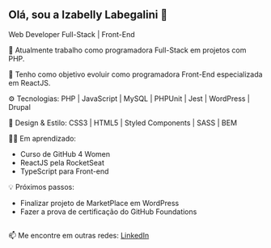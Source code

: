 ## Olá, sou a Izabelly Labegalini 🥰

Web Developer Full-Stack | Front-End

<!--picture>
  <source
    srcset="https://github-readme-stats.vercel.app/api?username=izabellyml&show_icons=true&theme=radical&rank_icon=github"
    media="(prefers-color-scheme: dark)"
  />
  <source
    srcset="https://github-readme-stats.vercel.app/api?username=izabellyml&show_icons=true"
    media="(prefers-color-scheme: light), (prefers-color-scheme: no-preference)"
  />
  <img src="https://github-readme-stats.vercel.app/api?username=izabellyml&show_icons=true" />
</picture-->
🔭 Atualmente trabalho como programadora Full-Stack em projetos com PHP.

🚀 Tenho como objetivo evoluir como programadora Front-End especializada em ReactJS.


⚙️ Tecnologias:
PHP | JavaScript | MySQL | PHPUnit | Jest | WordPress | Drupal

🎨 Design & Estilo:
CSS3 | HTML5 | Styled Components | SASS | BEM 

✍🏻 Em aprendizado:
- Curso de GitHub 4 Women 
- ReactJS pela RocketSeat
- TypeScript para Front-end

💡 Próximos passos:
- Finalizar projeto de MarketPlace em WordPress
- Fazer a prova de certificação do GitHub Foundations

##

📫 Me encontre em outras redes: [LinkedIn](https://www.linkedin.com/in/izabellylabegalini/)


<!--
**izabellyml/izabellyml** is a ✨ _special_ ✨ repository because its `README.md` (this file) appears on your GitHub profile.

Here are some ideas to get you started:

- 🔭 I’m currently working on ...
- 🌱 I’m currently learning ...
- 👯 I’m looking to collaborate on ...
- 🤔 I’m looking for help with ...
- 💬 Ask me about ...
- 📫 How to reach me: ...
- 😄 Pronouns: ...
- ⚡ Fun fact: ...
-->
